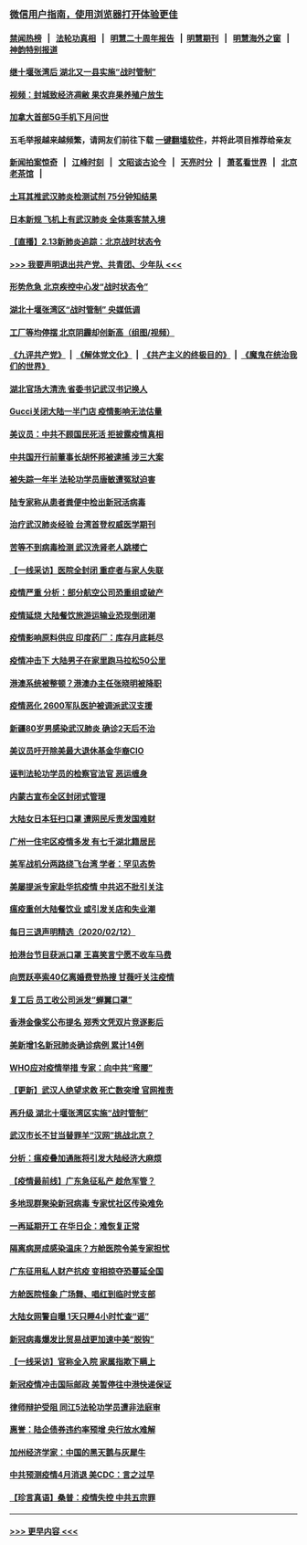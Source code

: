 ### [微信用户指南，使用浏览器打开体验更佳](https://github.com/gfw-breaker/banned-news1/blob/master/indexes/wechat-guide.md?t=0)
#### [禁闻热榜](热点新闻.md?t=0)  &nbsp;&nbsp;|&nbsp;&nbsp; [法轮功真相](https://github.com/gfw-breaker/truth/blob/master/README.md?t=0) &nbsp;&nbsp;|&nbsp;&nbsp; [明慧二十周年报告](https://github.com/gfw-breaker/mh-reports/blob/master/README.md?t=0) &nbsp;&nbsp;|&nbsp;&nbsp;[明慧期刊](https://github.com/gfw-breaker/mh-qikan) &nbsp;&nbsp;|&nbsp;&nbsp; [明慧海外之窗](https://github.com/gfw-breaker/mh-news/blob/master/README.md?t=0) &nbsp;&nbsp;|&nbsp;&nbsp; [神韵特别报道](https://github.com/gfw-breaker/mh-news/blob/master/shenyun.md?t=0)
#### [继十堰张湾后 湖北又一县实施“战时管制”](../pages/nsc413/n11866748.md?t=02132322) 
#### [视频：封城致经济凋敝 果农弃果养殖户放生](../pages/nsc413/n11866120.md?t=02132322) 
#### [加拿大首部5G手机下月问世](../pages/nsc413/n11864631.md?t=02132322) 
#### 五毛举报越来越频繁，请网友们前往下载 [一键翻墙软件](https://github.com/gfw-breaker/ssr-accounts)，并将此项目推荐给亲友
#### [新闻拍案惊奇](https://github.com/gfw-breaker/banned-news1/blob/master/pages/link4.md) &nbsp;&nbsp;|&nbsp;&nbsp; [江峰时刻](https://github.com/gfw-breaker/banned-news1/blob/master/pages/link4.md) &nbsp;&nbsp;|&nbsp;&nbsp; [文昭谈古论今](https://github.com/gfw-breaker/banned-news1/blob/master/pages/link4.md) &nbsp;&nbsp;|&nbsp;&nbsp; [天亮时分](https://github.com/gfw-breaker/banned-news1/blob/master/pages/link4.md) &nbsp;&nbsp;|&nbsp;&nbsp; [萧茗看世界](https://github.com/gfw-breaker/banned-news1/blob/master/pages/link4.md) &nbsp;&nbsp;|&nbsp;&nbsp; [北京老茶馆](https://github.com/gfw-breaker/banned-news1/blob/master/pages/link4.md) &nbsp;&nbsp;|&nbsp;&nbsp; 
#### [土耳其推武汉肺炎检测试剂 75分钟知结果](../pages/nsc413/n11866520.md?t=02132322) 
#### [日本新规 飞机上有武汉肺炎 全体乘客禁入境](../pages/nsc413/n11866233.md?t=02132322) 
#### [【直播】2.13新肺炎追踪：北京战时状态令](../pages/nsc413/n11866261.md?t=02132322) 
#### [>>> 我要声明退出共产党、共青团、少年队 <<<](https://github.com/begood0513/goodnews/blob/master/quit/letter.md) 
#### [形势危急 北京疾控中心发“战时状态令”](../pages/nsc413/n11866362.md?t=02132322) 
#### [湖北十堰张湾区“战时管制” 央媒低调](../pages/nsc413/n11866013.md?t=02132322) 
#### [工厂等均停摆 北京阴霾却创新高（组图/视频）](../pages/nsc413/n11865856.md?t=02132322) 
#### [《九评共产党》](https://github.com/begood0513/9ping.md/blob/master/README.md) &nbsp;|&nbsp; [《解体党文化》](../../../../jtdwh.md/blob/master/README.md)  &nbsp;|&nbsp; [《共产主义的终极目的》](../../../../gczydzjmd.md/blob/master/README.md) &nbsp;|&nbsp; [《魔鬼在统治我们的世界》](../../../../mgztzwmdsj.md/blob/master/README.md) 
#### [湖北官场大清洗 省委书记武汉书记换人](../pages/nsc413/n11865112.md?t=02132322) 
#### [Gucci关闭大陆一半门店 疫情影响无法估量](../pages/nsc413/n11865799.md?t=02132322) 
#### [美议员：中共不顾国民死活 拒披露疫情真相](../pages/nsc413/n11866147.md?t=02132322) 
#### [中共国开行前董事长胡怀邦被逮捕 涉三大案](../pages/nsc413/n11865943.md?t=02132322) 
#### [被失踪一年半 法轮功学员唐敏遭冤狱迫害](../pages/nsc413/n11863707.md?t=02132322) 
#### [陆专家称从患者粪便中检出新冠活病毒](../pages/nsc413/n11865858.md?t=02132322) 
#### [治疗武汉肺炎经验 台湾首登权威医学期刊](../pages/nsc413/n11865669.md?t=02132322) 
#### [苦等不到病毒检测 武汉洗肾老人跳楼亡](../pages/nsc413/n11866020.md?t=02132322) 
#### [【一线采访】医院全封闭 重症者与家人失联](../pages/nsc413/n11864778.md?t=02132322) 
#### [疫情严重 分析：部分航空公司恐重组或破产](../pages/nsc413/n11865138.md?t=02132322) 
#### [疫情延烧 大陆餐饮旅游运输业恐现倒闭潮](../pages/nsc413/n11865608.md?t=02132322) 
#### [疫情影响原料供应 印度药厂：库存月底耗尽](../pages/nsc413/n11865151.md?t=02132322) 
#### [疫情冲击下 大陆男子在家里跑马拉松50公里](../pages/nsc413/n11865585.md?t=02132322) 
#### [港澳系统被整顿？港澳办主任张晓明被降职](../pages/nsc413/n11865277.md?t=02132322) 
#### [疫情恶化 2600军队医护被调派武汉支援](../pages/nsc413/n11865111.md?t=02132322) 
#### [新疆80岁男感染武汉肺炎 确诊2天后不治](../pages/nsc413/n11865260.md?t=02132322) 
#### [美议员吁开除美最大退休基金华裔CIO](../pages/nsc413/n11865230.md?t=02132322) 
#### [诬判法轮功学员的检察官法官 恶运缠身](../pages/nsc413/n11864380.md?t=02132322) 
#### [内蒙古宣布全区封闭式管理](../pages/nsc413/n11865271.md?t=02132322) 
#### [大陆女日本狂扫口罩 遭网民斥责发国难财](../pages/nsc413/n11865107.md?t=02132322) 
#### [广州一住宅区疫情多发 有七千湖北籍居民](../pages/nsc413/n11865083.md?t=02132322) 
#### [美军战机分两路绕飞台湾 学者：罕见态势](../pages/nsc413/n11864996.md?t=02132322) 
#### [美屡提派专家赴华抗疫情 中共迟不批引关注](../pages/nsc413/n11864719.md?t=02132322) 
#### [瘟疫重创大陆餐饮业 或引发关店和失业潮](../pages/nsc413/n11864742.md?t=02132322) 
#### [每日三退声明精选（2020/02/12）](../pages/nsc413/n11865077.md?t=02132322) 
#### [拍港台节目获派口罩 王喜笑言宁愿不收车马费](../pages/nsc413/n11864666.md?t=02132322) 
#### [向贾跃亭索40亿离婚费登热搜 甘薇吁关注疫情](../pages/nsc413/n11864426.md?t=02132322) 
#### [复工后 员工收公司派发“蝉翼口罩”](../pages/nsc413/n11864951.md?t=02132322) 
#### [香港金像奖公布提名 郑秀文凭双片竞逐影后](../pages/nsc413/n11864201.md?t=02132322) 
#### [美新增1名新冠肺炎确诊病例 累计14例](../pages/nsc413/n11864893.md?t=02132322) 
#### [WHO应对疫情举措 专家：向中共“弯腰”](../pages/nsc413/n11864727.md?t=02132322) 
#### [【更新】武汉人绝望求救 死亡数突增 官网推责](../pages/nsc413/n11801312.md?t=02132322) 
#### [再升级 湖北十堰张湾区实施“战时管制”](../pages/nsc413/n11864771.md?t=02132322) 
#### [武汉市长不甘当替罪羊“汉网”挑战北京？](../pages/nsc413/n11864550.md?t=02132322) 
#### [分析：瘟疫叠加通胀将引发大陆经济大麻烦](../pages/nsc413/n11864680.md?t=02132322) 
#### [【疫情最前线】广东急征私产 趁危军管？](../pages/nsc413/n11864205.md?t=02132322) 
#### [多地现群聚染新冠病毒 专家忧社区传染难免](../pages/nsc413/n11864715.md?t=02132322) 
#### [一再延期开工  在华日企：难恢复正常](../pages/nsc413/n11864655.md?t=02132322) 
#### [隔离病房成感染温床？方舱医院令美专家担忧](../pages/nsc413/n11864575.md?t=02132322) 
#### [广东征用私人财产抗疫 变相掠夺恐蔓延全国](../pages/nsc413/n11864608.md?t=02132322) 
#### [方舱医院怪象 广场舞、唱红到临时党支部](../pages/nsc413/n11864361.md?t=02132322) 
#### [大陆女网警自曝 1天只睡4小时忙查“谣”](../pages/nsc413/n11864471.md?t=02132322) 
#### [新冠病毒爆发比贸易战更加速中美“脱钩”](../pages/nsc413/n11864470.md?t=02132322) 
#### [【一线采访】官称全入院 家属指欺下瞒上](../pages/nsc413/n11864466.md?t=02132322) 
#### [新冠疫情冲击国际邮政 美暂停往中港快递保证](../pages/nsc413/n11864207.md?t=02132322) 
#### [律师辩护受阻 同江5法轮功学员遭非法庭审](../pages/nsc413/n11864109.md?t=02132322) 
#### [惠誉：陆企债券违约率预增  央行放水难解](../pages/nsc413/n11864357.md?t=02132322) 
#### [加州经济学家：中国的黑天鹅与灰犀牛](../pages/nsc413/n11862883.md?t=02132322) 
#### [中共预测疫情4月消退 美CDC：言之过早](../pages/nsc413/n11864310.md?t=02132322) 
#### [【珍言真语】桑普：疫情失控 中共五宗罪](../pages/nsc413/n11864157.md?t=02132322) 

----
#### [ >>> 更早内容 <<< ](../indexes/nsc413-earlier.md)
